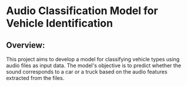 # Audio Classification Model for Vehicle Identification

## Overview:

This project aims to develop a model for classifying vehicle types using audio files as input data. The model's objective is to predict whether the sound corresponds to a car or a truck based on the audio features extracted from the files.
